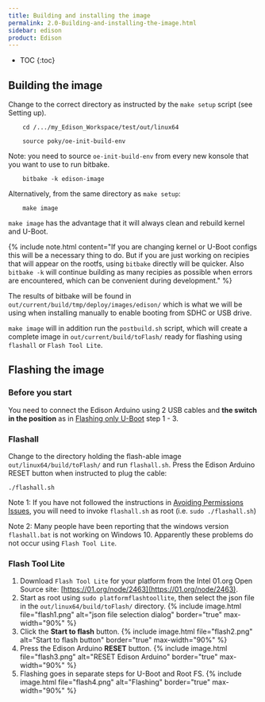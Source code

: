 ```yaml
---
title: Building and installing the image
permalink: 2.0-Building-and-installing-the-image.html
sidebar: edison
product: Edison
---
```

* TOC
{:toc}
## Building the image

Change to the correct directory as instructed by the `make setup` script (see Setting up).

        cd /.../my_Edison_Workspace/test/out/linux64

        source poky/oe-init-build-env

Note: you need to source `oe-init-build-env` from every new konsole that you want to use to run bitbake.

        bitbake -k edison-image

Alternatively, from the same directory as `make setup`:

        make image

`make image` has the advantage that it will always clean and rebuild kernel and U-Boot.

{% include note.html content="If you are changing kernel or U-Boot configs this will be a necessary thing to do. But if you are just working on recipies that will appear on the rootfs, using `bitbake` directly will be quicker. Also `bitbake -k` will continue building as many recipies as possible when errors are encountered, which can be convenient during development." %}

The results of bitbake will be found in `out/current/build/tmp/deploy/images/edison/` which is what we will be using when installing manually to enable booting from SDHC or USB drive.

`make image` will in addition run the `postbuild.sh` script, which will create a complete image in `out/current/build/toFlash/` ready for flashing using `flashall` or `Flash Tool Lite`.

## Flashing the image

### Before you start
You need to connect the Edison Arduino using 2 USB cables and **the switch in the position** as in [Flashing only U-Boot](2.3-Building-and-flashing-U-boot.html#flashing-only-u-boot) step 1 - 3. 

### Flashall
Change to the directory holding the flash-able image `out/linux64/build/toFlash/` and run `flashall.sh`. Press the Edison Arduino RESET button when instructed to plug the cable:
```
./flashall.sh
```
Note 1: If you have not followed the instructions in [Avoiding Permissions Issues](1.1-Prerequisites-for-building.html#avoiding-permissions-issues), you will need to invoke `flashall.sh` as root (i.e. `sudo ./flashall.sh`)

Note 2: Many people have been reporting that the windows version `flashall.bat` is not working on Windows 10. Apparently these problems do not occur using `Flash Tool Lite`. 

### Flash Tool Lite
 1. Download `Flash Tool Lite` for your platform from the Intel 01.org Open Source site: [https://01.org/node/2463](https://01.org/node/2463).
 2. Start as root using `sudo platformflashtoollite`, then select the json file in the `out/linux64/build/toFlash/` directory.  {% include image.html file="flash1.png" alt="json file selection dialog" border="true" max-width="90%" %}
 3. Click the **Start to flash** button.  {% include image.html file="flash2.png" alt="Start to flash button" border="true" max-width="90%" %}
 4. Press the Edison Arduino **RESET** button. {% include image.html file="flash3.png" alt="RESET Edison Arduino" border="true" max-width="90%" %}
 5. Flashing goes in separate steps for U-Boot and Root FS. {% include image.html file="flash4.png" alt="Flashing" border="true" max-width="90%" %}
